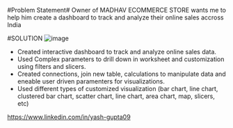 #Problem Statement#
Owner of MADHAV ECOMMERCE STORE wants me to help him create a dashboard to track and analyze their online sales accross India

#SOLUTION
![image](https://github.com/yash733/MADHAV-ECOMMERCE/assets/100533686/74588390-3695-4d1d-b67e-5c68501dc1a5)

- Created interactive dashboard to track and analyze online sales data.
- Used Complex parameters to drill down in worksheet and customization using filters and slicers.
- Created connections, join new table, calculations to manipulate data and eneable user driven paramenters for visualizations.
- Used different types of customized visualization (bar chart, line chart, clustered bar chart, scatter chart, line chart, area chart, map, slicers, etc)

https://www.linkedin.com/in/yash-gupta09
